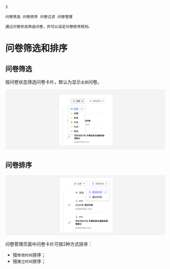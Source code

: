 ```index
3
```
```tag
问卷筛选 问卷排序 问卷过滤 问卷管理
```
```summary
通过问卷状态筛选问卷，并可以设定问卷排序规则。
```
# 问卷筛选和排序

## 问卷筛选
按问卷状态筛选问卷卡片，默认为显示`全部`问卷。

<img src='./assets/03surveyFilterAndSorting/surveyFilter.png'>

## 问卷排序

<img src='./assets/03surveyFilterAndSorting/surveySorting.png'>

问卷管理页面中问卷卡片可按2种方式排序：
+ 按`修改时间`排序；
+ 按`建立时间`排序；